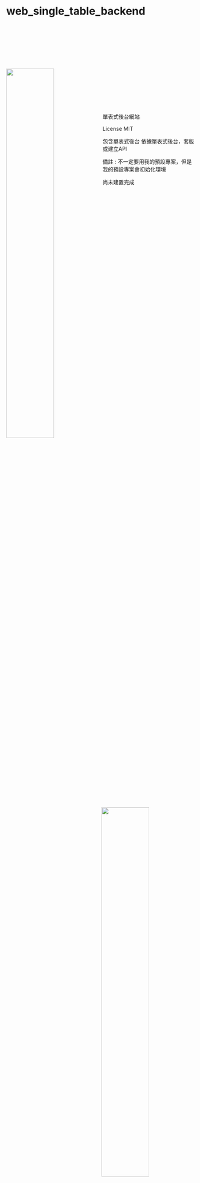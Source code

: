 # web_single_table_backend

<br>
<br>
<br>
<br>
<br>
<br>


<img align='left' src='https://github.com/hahaha0417/web_single_table_backend_demo/blob/master/laravel.png' width=50%><img align='right' src='https://github.com/hahaha0417/web_single_table_backend_demo/blob/master/p_h_p%20framework.png' width=50%> 


<br>
<br>
<br>
<br>
<br>
<br>

單表式後台網站

License MIT

包含單表式後台
依據單表式後台，套版或建立API

備註 : 不一定要用我的預設專案，但是我的預設專案會初始化環境

尚未建置完成
